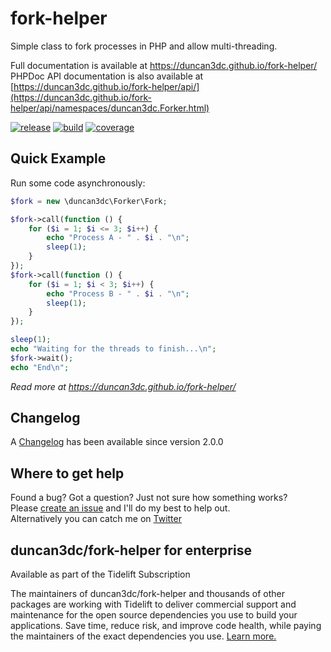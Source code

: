 fork-helper
===========

Simple class to fork processes in PHP and allow multi-threading.  

Full documentation is available at https://duncan3dc.github.io/fork-helper/  
PHPDoc API documentation is also available at [https://duncan3dc.github.io/fork-helper/api/](https://duncan3dc.github.io/fork-helper/api/namespaces/duncan3dc.Forker.html)  

[![release](https://poser.pugx.org/duncan3dc/fork-helper/version.svg)](https://packagist.org/packages/duncan3dc/fork-helper)
[![build](https://travis-ci.org/duncan3dc/fork-helper.svg?branch=master)](https://travis-ci.org/duncan3dc/fork-helper)
[![coverage](https://codecov.io/gh/duncan3dc/fork-helper/graph/badge.svg)](https://codecov.io/gh/duncan3dc/fork-helper)


Quick Example
-------------

Run some code asynchronously:
```php
$fork = new \duncan3dc\Forker\Fork;

$fork->call(function () {
    for ($i = 1; $i <= 3; $i++) {
        echo "Process A - " . $i . "\n";
        sleep(1);
    }
});
$fork->call(function () {
    for ($i = 1; $i < 3; $i++) {
        echo "Process B - " . $i . "\n";
        sleep(1);
    }
});

sleep(1);
echo "Waiting for the threads to finish...\n";
$fork->wait();
echo "End\n";
```

_Read more at https://duncan3dc.github.io/fork-helper/_


Changelog
---------
A [Changelog](CHANGELOG.md) has been available since version 2.0.0


Where to get help
-----------------
Found a bug? Got a question? Just not sure how something works?  
Please [create an issue](https//github.com/duncan3dc/fork-helper/issues) and I'll do my best to help out.  
Alternatively you can catch me on [Twitter](https://twitter.com/duncan3dc)


## duncan3dc/fork-helper for enterprise

Available as part of the Tidelift Subscription

The maintainers of duncan3dc/fork-helper and thousands of other packages are working with Tidelift to deliver commercial support and maintenance for the open source dependencies you use to build your applications. Save time, reduce risk, and improve code health, while paying the maintainers of the exact dependencies you use. [Learn more.](https://tidelift.com/subscription/pkg/packagist-duncan3dc-fork-helper?utm_source=packagist-duncan3dc-fork-helper&utm_medium=referral&utm_campaign=readme)
